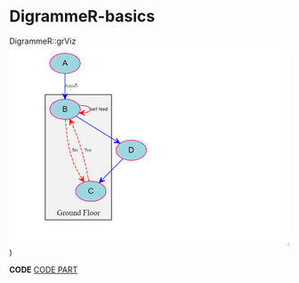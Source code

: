 # DigrammeR-basics
DigrammeR::grViz
![image](https://github.com/dkfzphd/DigrammeR-basics/blob/main/Rplot.png))

**CODE**
[CODE PART](https://github.com/dkfzphd/DigrammeR-basics/blob/main/DiagrammeR.Rmd)
